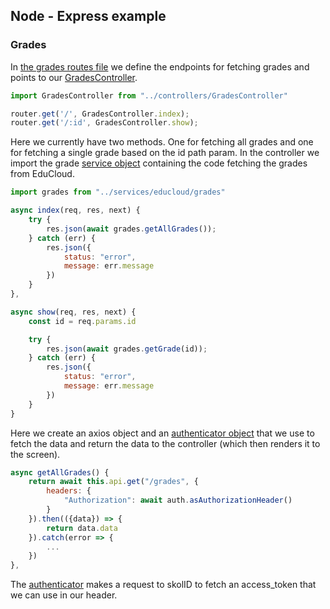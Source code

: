 ## Node - Express example

### Grades
In [the grades routes file](./routes/grades.js) we define the endpoints for fetching grades and points to our [GradesController](./server/controllers/GradesController.js).
```javascript
import GradesController from "../controllers/GradesController"

router.get('/', GradesController.index);
router.get('/:id', GradesController.show);
```
Here we currently have two methods. One for fetching all grades and one for fetching a single grade based on the id path param.
In the controller we import the grade [service object](./server/services/educloud/grades.js) containing the code fetching the grades from EduCloud. 
```javascript
import grades from "../services/educloud/grades"

async index(req, res, next) {
    try {
        res.json(await grades.getAllGrades());
    } catch (err) {
        res.json({
            status: "error",
            message: err.message
        })
    }
},

async show(req, res, next) {
    const id = req.params.id

    try {
        res.json(await grades.getGrade(id));
    } catch (err) {
        res.json({
            status: "error",
            message: err.message
        })
    }
}
```
Here we create an axios object and an [authenticator object](./server/services/authenticator.js) that we use to fetch the data and return the data to the controller (which then renders it to the screen).
```javascript
async getAllGrades() {
    return await this.api.get("/grades", {
        headers: {
            "Authorization": await auth.asAuthorizationHeader()
        }
    }).then(({data}) => {
        return data.data
    }).catch(error => {
        ...
    })
},
```
The [authenticator](./server/services/authenticator.js) makes a request to skolID to fetch an access_token that we can use in our header.

